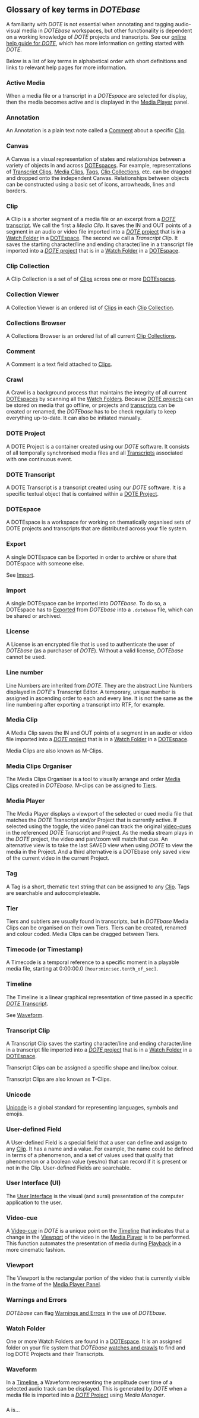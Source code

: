 ## Glossary of key terms in _DOTEbase_

A familiarity with _DOTE_ is not essential when annotating and tagging audio-visual media in _DOTEbase_ workspaces, but other functionality is dependent on a working knowledge of _DOTE_ projects and transcripts.
See our [online help guide for _DOTE_](https://bigsoftvideo.github.io/DOTE/), which has more information on getting started with _DOTE_.

Below is a list of key terms in alphabetical order with short definitions and links to relevant help pages for more information.

### Active Media <a id='active'></a>

When a media file or a transcript in a _DOTEspace_ are selected for display, then the media becomes active and is displayed in the [Media Player](#media-player) panel.

### Annotation <a id='annotation'></a>

An Annotation is a plain text note called a [Comment](#comment) about a specific [Clip](#clip).

### Canvas <a id='tabletop'></a>

A Canvas is a visual representation of states and relationships between a variety of objects in and across [DOTEspaces](#dotespace).
For example, representations of [Transcript Clips](#transcript-clip), [Media Clips](#media-clip), [Tags](#tag), [Clip Collections](#clip-collection), etc. can be dragged and dropped onto the independent Canvas.
Relationships between objects can be constructed using a basic set of icons, arrowheads, lines and borders.

### Clip <a id='clip'></a>

A Clip is a shorter segment of a media file or an excerpt from a [_DOTE_ transcript](#dote-transcript).
We call the first a _Media Clip_.
It saves the IN and OUT points of a segment in an audio or video file imported into a [_DOTE_ project](#dote-project) that is in a [Watch Folder](#watch-folder) in a [DOTEspace](#dotespace).
The second we call a _Transcript Clip_.
It saves the starting character/line and ending character/line in a transcript file imported into a [_DOTE_ project](#dote-project) that is in a [Watch Folder](#watch-folder) in a [DOTEspace](#dotespace).

### Clip Collection <a id='clip-collection'></a>

A Clip Collection is a set of of [Clips](#clip) across one or more [DOTEspaces](#dotespace).

### Collection Viewer <a id='collection-viewer.md'></a>

A Collection Viewer is an ordered list of [Clips](#clip) in each [Clip Collection](#clip-collection). 

### Collections Browser <a id='collections-browser.md'></a>

A Collections Browser is an ordered list of all current [Clip Collections](#clip-collection).

### Comment <a id='comment'></a>

A Comment is a text field attached to [Clips](#clip).

### Crawl <a id='crawl'></a>

A Crawl is a background process that maintains the integrity of all current [DOTEspaces](#dotespace) by scanning all the [Watch Folders](#watch-folder).
Because [DOTE projects](#dote-project) can be stored on media that go offline, or projects and [transcripts](#dote-transcript) can be created or renamed, the _DOTEbase_ has to be check regularly to keep everything up-to-date.
It can also be initiated manually.

### DOTE Project <a id='dote-project'></a>

A DOTE Project is a container created using our _DOTE_ software.
It consists of all temporally synchronised media files and all [Transcripts](#dote-transcript) associated with one continuous event.

### DOTE Transcript <a id='dote-transcript'></a>

A DOTE Transcript is a transcript created using our _DOTE_ software.
It is a specific textual object that is contained within a [DOTE Project](#dote-project).

### DOTEspace  <a id='workspace'></a>

A DOTEspace is a workspace for working on thematically organised sets of DOTE projects and transcripts that are distributed across your file system.

### Export <a id='export'></a>

A single DOTEspace can be Exported in order to archive or share that DOTEspace with someone else.

See [Import](#import).

### Import <a id='import'></a>

A single DOTEspace can be imported into _DOTEbase_.
To do so, a DOTEspace has to [Exported](#export) from _DOTEbase_ into a `.dotebase` file, which can be shared or archived.

### License <a id='license'></a>

A License is an encrypted file that is used to authenticate the user of _DOTEbase_ (as a purchaser of _DOTE_).
Without a valid license, _DOTEbase_ cannot be used.

### Line number <a id='line-number'></a>

Line Numbers are inherited from _DOTE_.
They are the abstract Line Numbers displayed in _DOTE_'s Transcript Editor.
A temporary, unique number is assigned in ascending order to each and every line.
It is not the same as the line numbering after exporting a transcript into RTF, for example.

### Media Clip <a id='media-clip'></a>

A Media Clip saves the IN and OUT points of a segment in an audio or video file imported into a [_DOTE_ project](#dote-project) that is in a [Watch Folder](#watch-folder) in a [DOTEspace](#dotespace).

Media Clips are also known as M-Clips.

### Media Clips Organiser <a id='media-clips-organiser'></a>

The Media Clips Organiser is a tool to visually arrange and order [Media Clips](#media-clip) created in _DOTEbase_.
M-clips can be assigned to [Tiers](#tier).

### Media Player <a id='video-panel'></a>

The Media Player displays a viewport of the selected or cued media file that matches the _DOTE_ Transcript and/or Project that is currently active.
If selected using the toggle, the video panel can track the original [video-cues](#video-cue) in the referenced _DOTE_ Transcript and Project.
As the media stream plays in the _DOTE_ project, the video and pan/zoom will match that cue.
An alternative view is to take the last SAVED view when using _DOTE_ to view the media in the Project.
And a third alternative is a DOTEbase only saved view of the current video in the current Project.

### Tag <a id='tag'></a>

A Tag is a short, thematic text string that can be assigned to any [Clip](#clip).
Tags are searchable and autocompleteable.

### Tier <a id='tier'></a>

Tiers and subtiers are usually found in transcripts, but in _DOTEbase_ Media Clips can be organised on their own Tiers.
Tiers can be created, renamed and colour coded.
Media Clips can be dragged between Tiers.

### Timecode (or Timestamp) <a id='timecode'></a>

A Timecode is a temporal reference to a specific moment in a playable media file, starting at 0:00:00.0 `[hour:min:sec.tenth_of_sec]`.

### Timeline <a id='timeline'></a>

The Timeline is a linear graphical representation of time passed in a specific [_DOTE_ Transcript](#dote-transcript).

See [Waveform](#waveform).

### Transcript Clip <a id='clips.md#transcript'></a>

A Transcript Clip saves the starting character/line and ending character/line in a transcript file imported into a [_DOTE_ project](#dote-project) that is in a [Watch Folder](#watch-folder) in a [DOTEspace](#dotespace).

Transcript Clips can be assigned a specific shape and line/box colour.

Transcript Clips are also known as T-Clips.

### Unicode <a id='unicode'></a>

[Unicode](https://home.unicode.org) is a global standard for representing languages, symbols and emojis.

### User-defined Field <a id='user-defined'></a>

A User-defined Field is a special field that a user can define and assign to any [Clip](#clip).
It has a name and a value.
For example, the name could be defined in terms of a phenomenon, and a set of values used that qualify that phenomenon or a boolean value (yes/no) that can record if it is present or not in the Clip.
User-defined Fields are searchable.

### User Interface (UI) <a id='ui'></a>

The [User Interface](ui.md) is the visual (and aural) presentation of the computer application to the user.

### Video-cue <a id='video-cue'></a>

A [Video-cue](cues.md) in _DOTE_ is a unique point on the [Timeline](timeline.md) that indicates that a change in the [Viewport](#viewport) of the video in the  [Media Player](#media-player) is to be performed.
This function automates the presentation of media during [Playback](play.md) in a more cinematic fashion.

### Viewport <a id='viewport'></a>

The Viewport is the rectangular portion of the video that is currently visible in the frame of the [Media Player Panel](#media-player).

### Warnings and Errors <a id='error'></a>

_DOTEbase_ can flag [Warnings and Errors](errors.md) in the use of _DOTEbase_.

### Watch Folder <a id='watch-folder'></a>

One or more Watch Folders are found in a [DOTEspace](#dotespace).
It is an assigned folder on your file system that _DOTEbase_ [watches and crawls](#crawl) to find and log DOTE Projects and their Transcripts.

### Waveform <a id='waveform.md'></a>

In a [Timeline](timeline.md), a Waveform representing the amplitude over time of a selected audio track can be displayed.
This is generated by _DOTE_ when a media file is imported into a [_DOTE_ Project](#dote-project) using _Media Manager_.






###  <a id=''></a>

A  is...
